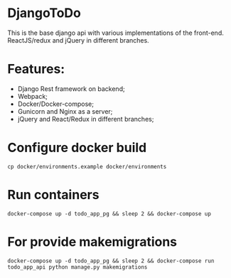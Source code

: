 # DjangoToDo
This is the base django api with various implementations of the front-end. ReactJS/redux and jQuery in different branches.

Features:
========
- Django Rest framework on backend;
- Webpack;
- Docker/Docker-compose;
- Gunicorn and Nginx as a server;
- jQuery and React/Redux in different branches;

Configure docker build
======================
`cp docker/environments.example docker/environments`

Run containers
==============
`docker-compose up -d todo_app_pg && sleep 2 && docker-compose up`

For provide makemigrations
============================
`docker-compose up -d todo_app_pg && sleep 2 && docker-compose run todo_app_api python manage.py makemigrations`
